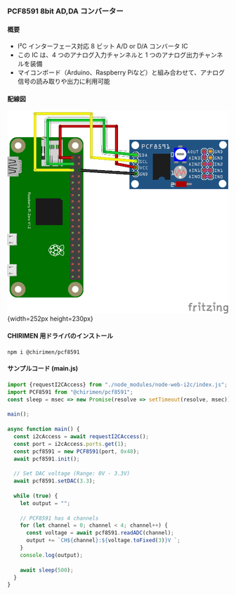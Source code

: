 ### PCF8591 8bit AD,DA コンバーター

#### 概要

- I²C インターフェース対応 8 ビット A/D or D/A コンバータ IC
- この IC は、4 つのアナログ入力チャンネルと 1 つのアナログ出力チャンネルを装備
- マイコンボード（Arduino、Raspberry Piなど）と組み合わせて、アナログ信号の読み取りや出力に利用可能

#### 配線図

![](./schematic.png "schematic"){width=252px height=230px}

#### CHIRIMEN 用ドライバのインストール

```shell
npm i @chirimen/pcf8591
```

#### サンプルコード (main.js)

```javascript
import {requestI2CAccess} from "./node_modules/node-web-i2c/index.js";
import PCF8591 from "@chirimen/pcf8591";
const sleep = msec => new Promise(resolve => setTimeout(resolve, msec));

main();

async function main() {
  const i2cAccess = await requestI2CAccess();
  const port = i2cAccess.ports.get(1);
  const pcf8591 = new PCF8591(port, 0x48);
  await pcf8591.init();

  // Set DAC voltage (Range: 0V - 3.3V)
  await pcf8591.setDAC(3.3);

  while (true) {
    let output = "";

    // PCF8591 has 4 channels
    for (let channel = 0; channel < 4; channel++) {
      const voltage = await pcf8591.readADC(channel);
      output += `CH${channel}:${voltage.toFixed(3)}V `;
    }
    console.log(output);

    await sleep(500);
  }
}
```
